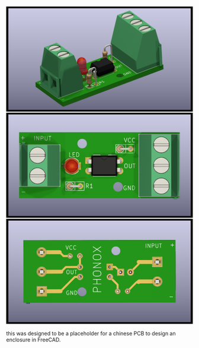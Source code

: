 ![perspective view](https://github.com/VollMich/single_channel_optocoupler_module/blob/main/perspective.png?raw=true)
![top view](https://github.com/VollMich/single_channel_optocoupler_module/blob/main/top.png?raw=true)
![perspective view](https://github.com/VollMich/single_channel_optocoupler_module/blob/main/bottom_png.png?raw=true)

this was designed to be a placeholder for a chinese PCB to design an enclosure in FreeCAD.
